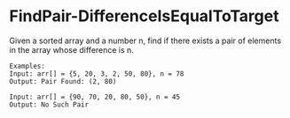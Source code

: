 # FindPair-DifferenceIsEqualToTarget
Given a sorted array and a number n, find if there exists a pair of elements in the array whose difference is n.
```
Examples:
Input: arr[] = {5, 20, 3, 2, 50, 80}, n = 78
Output: Pair Found: (2, 80)

Input: arr[] = {90, 70, 20, 80, 50}, n = 45
Output: No Such Pair
```

